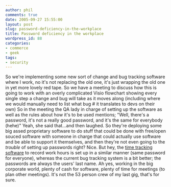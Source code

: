 ```yaml
---
author: phil
comments: true
date: 2005-09-27 15:55:00
layout: post
slug: password-deficiency-in-the-workplace
title: Password deficiency in the workplace
wordpress_id: 88
categories:
- commerce
- geek
tags:
- security
---
```


So we're implementing some new sort of change and bug tracking software where I work, no it's not replacing the old one, it's just wrapping the old one in yet more lovely red tape. So we have a meeting to discuss how this is going to work with an overly complicated Visio flowchart showing every single step a change and bug will take as it moves along (including where we would manually need to list what bug # it translates to devs on their own) So in the meeting the QA lady in charge of setting up the software as well as the rules about how it's to be used mentions; "Well, there's a password, it's not a really good password, and it's the same for everybody (hehe)" Yeah, she said that...and then laughed. So they're deploying some big assed proprietary software to do stuff that could be done with free/open souced software with someone in charge that could actually use software and be able to support it themselves, and then they're not even going to the *_trouble_* of setting up passwords right? Nice. But hey, the [time tracking software](http://www.hrdirect.com/solutions/attendancetracking/attendancesoftware/default.aspx) to record work hours is set up in a similar manner (same password for everyone), whereas the current bug tracking system is a bit better; the passwords are always the users' last name. Ah yes, working in the big corporate world, plenty of cash for software, plenty of time for meetings (to plan other meetings). It's not the 53 person crew of my last gig, that's for sure.
